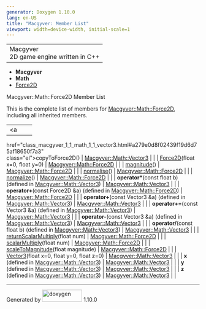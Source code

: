 ```yaml
---
generator: Doxygen 1.10.0
lang: en-US
title: "Macgyver: Member List"
viewport: width=device-width, initial-scale=1
---
```


<div id="top">

<div id="titlearea">

<table data-cellspacing="0" data-cellpadding="0">
<colgroup>
<col style="width: 100%" />
</colgroup>
<tbody>
<tr id="projectrow" class="odd">
<td id="projectalign"><div id="projectname">
Macgyver
</div>
<div id="projectbrief">
2D game engine written in C++
</div></td>
</tr>
</tbody>
</table>

</div>

<div id="main-nav">

</div>

<div id="nav-path" class="navpath">

- **Macgyver**
- **Math**
- <a href="class_macgyver_1_1_math_1_1_force2_d.html"
  class="el">Force2D</a>

</div>

</div>

<div class="header">

<div class="headertitle">

<div class="title">

Macgyver::Math::Force2D Member List

</div>

</div>

</div>

<div class="contents">

This is the complete list of members for
<a href="class_macgyver_1_1_math_1_1_force2_d.html"
class="el">Macgyver::Math::Force2D</a>, including all inherited members.

|                                                                                                 |                                                     |     |
|-------------------------------------------------------------------------------------------------|-----------------------------------------------------|-----|
| <a                                                                                              
 href="class_macgyver_1_1_math_1_1_vector3.html#a279e0d8f02439f19d6d75af18650f7a3"                
 class="el">copyToForce2D</a>()                                                                   | <a href="class_macgyver_1_1_math_1_1_vector3.html"  
                                                                                                   class="el">Macgyver::Math::Vector3</a>               |     |
| <a                                                                                              
 href="class_macgyver_1_1_math_1_1_force2_d.html#a15710f24ad428db74ead3a373e86e175"               
 class="el">Force2D</a>(float x=0, float y=0)                                                     | <a href="class_macgyver_1_1_math_1_1_force2_d.html" 
                                                                                                   class="el">Macgyver::Math::Force2D</a>               |     |
| <a                                                                                              
 href="class_macgyver_1_1_math_1_1_force2_d.html#aa4842b5726dd497eb168ad91be6111ea"               
 class="el">magnitude</a>()                                                                       | <a href="class_macgyver_1_1_math_1_1_force2_d.html" 
                                                                                                   class="el">Macgyver::Math::Force2D</a>               |     |
| <a                                                                                              
 href="class_macgyver_1_1_math_1_1_force2_d.html#aa060894629473f34159e97735cfb457c"               
 class="el">normalise</a>()                                                                       | <a href="class_macgyver_1_1_math_1_1_force2_d.html" 
                                                                                                   class="el">Macgyver::Math::Force2D</a>               |     |
| <a                                                                                              
 href="class_macgyver_1_1_math_1_1_force2_d.html#ab82a9250dd45109b9d1d6d714bbd1dff"               
 class="el">normalize</a>()                                                                       | <a href="class_macgyver_1_1_math_1_1_force2_d.html" 
                                                                                                   class="el">Macgyver::Math::Force2D</a>               |     |
| **operator\***(const float b) (defined in <a href="class_macgyver_1_1_math_1_1_vector3.html"    
 class="el">Macgyver::Math::Vector3</a>)                                                          | <a href="class_macgyver_1_1_math_1_1_vector3.html"  
                                                                                                   class="el">Macgyver::Math::Vector3</a>               |     |
| **operator+**(const Force2D &a) (defined in <a href="class_macgyver_1_1_math_1_1_force2_d.html" 
 class="el">Macgyver::Math::Force2D</a>)                                                          | <a href="class_macgyver_1_1_math_1_1_force2_d.html" 
                                                                                                   class="el">Macgyver::Math::Force2D</a>               |     |
| **operator+**(const Vector3 &a) (defined in <a href="class_macgyver_1_1_math_1_1_vector3.html"  
 class="el">Macgyver::Math::Vector3</a>)                                                          | <a href="class_macgyver_1_1_math_1_1_vector3.html"  
                                                                                                   class="el">Macgyver::Math::Vector3</a>               |     |
| **operator+=**(const Vector3 &a) (defined in <a href="class_macgyver_1_1_math_1_1_vector3.html" 
 class="el">Macgyver::Math::Vector3</a>)                                                          | <a href="class_macgyver_1_1_math_1_1_vector3.html"  
                                                                                                   class="el">Macgyver::Math::Vector3</a>               |     |
| **operator-**(const Vector3 &a) (defined in <a href="class_macgyver_1_1_math_1_1_vector3.html"  
 class="el">Macgyver::Math::Vector3</a>)                                                          | <a href="class_macgyver_1_1_math_1_1_vector3.html"  
                                                                                                   class="el">Macgyver::Math::Vector3</a>               |     |
| **operator/**(const float b) (defined in <a href="class_macgyver_1_1_math_1_1_vector3.html"     
 class="el">Macgyver::Math::Vector3</a>)                                                          | <a href="class_macgyver_1_1_math_1_1_vector3.html"  
                                                                                                   class="el">Macgyver::Math::Vector3</a>               |     |
| <a                                                                                              
 href="class_macgyver_1_1_math_1_1_force2_d.html#aa8087e4599a852606436d556b6c4ab56"               
 class="el">returnScalarMultiply</a>(float num)                                                   | <a href="class_macgyver_1_1_math_1_1_force2_d.html" 
                                                                                                   class="el">Macgyver::Math::Force2D</a>               |     |
| <a                                                                                              
 href="class_macgyver_1_1_math_1_1_force2_d.html#a5cdc9621ffb56d4cc2750fc6a2abc5e2"               
 class="el">scalarMultiply</a>(float num)                                                         | <a href="class_macgyver_1_1_math_1_1_force2_d.html" 
                                                                                                   class="el">Macgyver::Math::Force2D</a>               |     |
| <a                                                                                              
 href="class_macgyver_1_1_math_1_1_force2_d.html#aa4b8fb91dd09c33145a4ec90f6acdc20"               
 class="el">scaleToMagnitude</a>(float magnitude)                                                 | <a href="class_macgyver_1_1_math_1_1_force2_d.html" 
                                                                                                   class="el">Macgyver::Math::Force2D</a>               |     |
| <a                                                                                              
 href="class_macgyver_1_1_math_1_1_vector3.html#a61fb1b28cf667c8ef1a90bcd8b405b15"                
 class="el">Vector3</a>(float x=0, float y=0, float z=0)                                          | <a href="class_macgyver_1_1_math_1_1_vector3.html"  
                                                                                                   class="el">Macgyver::Math::Vector3</a>               |     |
| **x** (defined in <a href="class_macgyver_1_1_math_1_1_vector3.html"                            
 class="el">Macgyver::Math::Vector3</a>)                                                          | <a href="class_macgyver_1_1_math_1_1_vector3.html"  
                                                                                                   class="el">Macgyver::Math::Vector3</a>               |     |
| **y** (defined in <a href="class_macgyver_1_1_math_1_1_vector3.html"                            
 class="el">Macgyver::Math::Vector3</a>)                                                          | <a href="class_macgyver_1_1_math_1_1_vector3.html"  
                                                                                                   class="el">Macgyver::Math::Vector3</a>               |     |
| **z** (defined in <a href="class_macgyver_1_1_math_1_1_vector3.html"                            
 class="el">Macgyver::Math::Vector3</a>)                                                          | <a href="class_macgyver_1_1_math_1_1_vector3.html"  
                                                                                                   class="el">Macgyver::Math::Vector3</a>               |     |

</div>

------------------------------------------------------------------------

<span class="small">Generated
by [<img src="doxygen.svg" class="footer" width="104" height="31"
alt="doxygen" />](https://www.doxygen.org/index.html) 1.10.0</span>
